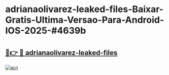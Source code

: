 # adrianaolivarez-leaked-files-Baixar-Gratis-Ultima-Versao-Para-Android-IOS-2025-#4639b

# <h2><a href="https://ainizakaria.my?title=adrianaolivarez-leaked-files&ref=24M">🔗👉 🔴 adrianaolivarez-leaked-files</a></h2>

[![acn](https://github.com/user-attachments/assets/0f9c940e-d8b0-45ae-aac7-cd30a18b3e1c)](https://ainizakaria.my?title=adrianaolivarez-leaked-files&ref=24M)

